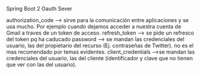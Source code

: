 Spring Boot 2 Oauth Sever

authorization_code --> sirve para la comunicación entre aplicaciones y se usa mucho. Por ejemplo cuando dejamos acceder a nuestra cuenta de Gmail a traves de un token de acceso.
refresh_token --> se pide un refresco del token pq ha caducado
password  --> se mandan las credenciales del usuario, las del propietario del recurso (Ej. contraseñas de Twitter). no es el mas recomendado por temas evidentes.
client_credentials -->se mandan las credenciales del usuario, las del cliente (identificador y clave que no tienen que ver con las del usuario).